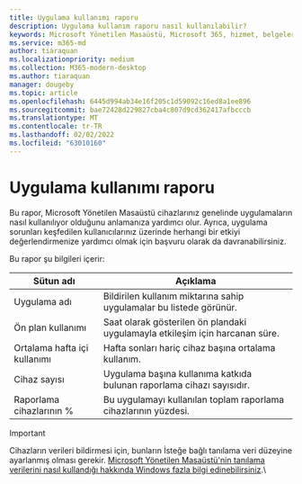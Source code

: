 ```yaml
---
title: Uygulama kullanımı raporu
description: Uygulama kullanım raporu nasıl kullanılabilir?
keywords: Microsoft Yönetilen Masaüstü, Microsoft 365, hizmet, belgeler
ms.service: m365-md
author: tiaraquan
ms.localizationpriority: medium
ms.collection: M365-modern-desktop
ms.author: tiaraquan
manager: dougeby
ms.topic: article
ms.openlocfilehash: 6445d994ab34e16f205c1d59092c16ed8a1ee896
ms.sourcegitcommit: bae72428d229827cba4c807d9cd362417afbcccb
ms.translationtype: MT
ms.contentlocale: tr-TR
ms.lasthandoff: 02/02/2022
ms.locfileid: "63010160"
---
```

# <a name="app-usage-report"></a>Uygulama kullanımı raporu

Bu rapor, Microsoft Yönetilen Masaüstü cihazlarınız genelinde uygulamaların nasıl kullanılıyor olduğunu anlamanıza yardımcı olur. Ayrıca, uygulama sorunları keşfedilen kullanıcılarınız üzerinde herhangi bir etkiyi değerlendirmenize yardımcı olmak için başvuru olarak da davranabilirsiniz.

Bu rapor şu bilgileri içerir:

| Sütun adı | Açıklama |
| ------ | ------ |
| Uygulama adı | Bildirilen kullanım miktarına sahip uygulamalar bu listede görünür. |
| Ön plan kullanımı | Saat olarak gösterilen ön plandaki uygulamayla etkileşim için harcanan süre. |
| Ortalama hafta içi kullanımı | Hafta sonları hariç cihaz başına ortalama kullanım.
| Cihaz sayısı | Uygulama başına kullanıma katkıda bulunan raporlama cihazı sayısıdır.
| Raporlama cihazlarının % | Bu uygulamayı kullanılan toplam raporlama cihazlarının yüzdesi.

> [!IMPORTANT]
> Cihazların verileri bildirmesi için, bunların İsteğe bağlı tanılama veri düzeyine ayarlanmış olması gerekir. [Microsoft Yönetilen Masaüstü'nin tanılama verilerini nasıl kullandığı hakkında Windows fazla bilgi edinebilirsiniz](../service-description/privacy-personal-data.md).\
